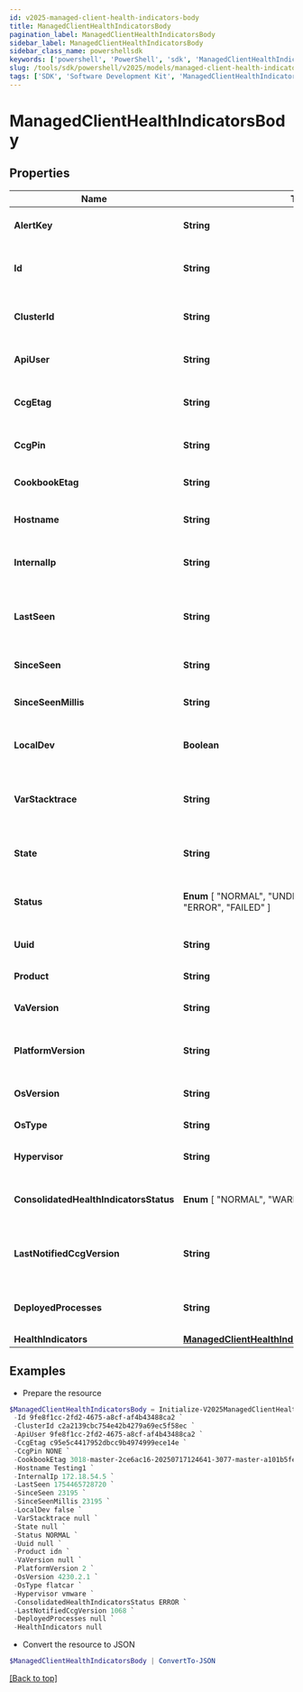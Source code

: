 ```yaml
---
id: v2025-managed-client-health-indicators-body
title: ManagedClientHealthIndicatorsBody
pagination_label: ManagedClientHealthIndicatorsBody
sidebar_label: ManagedClientHealthIndicatorsBody
sidebar_class_name: powershellsdk
keywords: ['powershell', 'PowerShell', 'sdk', 'ManagedClientHealthIndicatorsBody', 'V2025ManagedClientHealthIndicatorsBody'] 
slug: /tools/sdk/powershell/v2025/models/managed-client-health-indicators-body
tags: ['SDK', 'Software Development Kit', 'ManagedClientHealthIndicatorsBody', 'V2025ManagedClientHealthIndicatorsBody']
---
```



# ManagedClientHealthIndicatorsBody

## Properties

Name | Type | Description | Notes
------------ | ------------- | ------------- | -------------
**AlertKey** | **String** | Health indicator alert key | [optional] [readonly] 
**Id** | **String** | Unique identifier for the health report | [required]
**ClusterId** | **String** | Cluster ID the health report belongs to | [required]
**ApiUser** | **String** | API user ID sending the health data | [required]
**CcgEtag** | **String** | ETag value for CCG version control | [optional] 
**CcgPin** | **String** | PIN value for CCG validation | [optional] 
**CookbookEtag** | **String** | ETag for cookbook version | [optional] 
**Hostname** | **String** | Hostname of the Managed Client | [required]
**InternalIp** | **String** | Internal IP address of the Managed Client | [optional] 
**LastSeen** | **String** | Epoch timestamp (in millis) when last seen | [optional] 
**SinceSeen** | **String** | Seconds since last seen | [optional] 
**SinceSeenMillis** | **String** | Milliseconds since last seen | [optional] 
**LocalDev** | **Boolean** | Indicates if this is a local development instance | [optional] [default to $false]
**VarStacktrace** | **String** | Stacktrace associated with any error, if available | [optional] 
**State** | **String** | Optional state value from the client | [optional] 
**Status** |  **Enum** [  "NORMAL",    "UNDEFINED",    "WARNING",    "ERROR",    "FAILED" ] | Status of the client at the time of report | [required]
**Uuid** | **String** | Optional UUID from the client | [optional] 
**Product** | **String** | Product type (e.g., idn) | [required]
**VaVersion** | **String** | VA version installed on the client | [optional] 
**PlatformVersion** | **String** | Version of the platform on which VA is running | [required]
**OsVersion** | **String** | Operating system version | [required]
**OsType** | **String** | Operating system type | [required]
**Hypervisor** | **String** | Virtualization platform used | [required]
**ConsolidatedHealthIndicatorsStatus** |  **Enum** [  "NORMAL",    "WARNING",    "ERROR" ] | Consolidated health indicator status | [required]
**LastNotifiedCcgVersion** | **String** | The last CCG version for which notification was sent | [optional] 
**DeployedProcesses** | **String** | Information about deployed processes | [optional] 
**HealthIndicators** | [**ManagedClientHealthIndicatorsBodyHealthIndicators**](managed-client-health-indicators-body-health-indicators) |  | [required]

## Examples

- Prepare the resource
```powershell
$ManagedClientHealthIndicatorsBody = Initialize-V2025ManagedClientHealthIndicatorsBody  -AlertKey  `
 -Id 9fe8f1cc-2fd2-4675-a8cf-af4b43488ca2 `
 -ClusterId c2a2139cbc754e42b4279a69ec5f58ec `
 -ApiUser 9fe8f1cc-2fd2-4675-a8cf-af4b43488ca2 `
 -CcgEtag c95e5c4417952dbcc9b4974999ece14e `
 -CcgPin NONE `
 -CookbookEtag 3018-master-2ce6ac16-20250717124641-3077-master-a101b5fe-20250722162527 `
 -Hostname Testing1 `
 -InternalIp 172.18.54.5 `
 -LastSeen 1754465728720 `
 -SinceSeen 23195 `
 -SinceSeenMillis 23195 `
 -LocalDev false `
 -VarStacktrace null `
 -State null `
 -Status NORMAL `
 -Uuid null `
 -Product idn `
 -VaVersion null `
 -PlatformVersion 2 `
 -OsVersion 4230.2.1 `
 -OsType flatcar `
 -Hypervisor vmware `
 -ConsolidatedHealthIndicatorsStatus ERROR `
 -LastNotifiedCcgVersion 1068 `
 -DeployedProcesses null `
 -HealthIndicators null
```

- Convert the resource to JSON
```powershell
$ManagedClientHealthIndicatorsBody | ConvertTo-JSON
```


[[Back to top]](#) 

